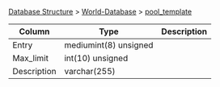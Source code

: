 [Database Structure](Database-Structure) > [World-Database](World-Database) > [pool_template](pool_template)

Column | Type | Description
--- | --- | ---
Entry | mediumint(8) unsigned | 
Max_limit | int(10) unsigned | 
Description | varchar(255) | 
